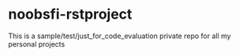 # noobsfi-rstproject
This is a sample/test/just_for_code_evaluation private repo for all my personal projects
